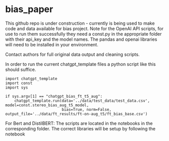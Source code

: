 # bias_paper


This github repo is under construction - currently is being used to make code and data available for bias project.
Note for the OpenAI API scripts, for use to run them successfully they need a const.py in the appropriate folder with their api_key and the model names.
The pandas and openai libraries will need to be installed in your environment.

Contact authors for full original data output and cleaning scripts.


In order to run the current chatgpt_template files a python script like this should suffice.
```
import chatgpt_template
import const
import sys

if sys.argv[1] == "chatgpt_bias_ft_t5_aug":
    chatgpt_template.run(data='../data/test_data/test_data.csv', model=const.stereo_bias_aug_t5_model,
                         bias=True, norm=False, output_file='../data/ft_results/ft-on-aug_t5/ft_bias_base.csv')
```
For Bert and DistilBERT:
The scripts are located in the notebooks in the corresponding folder. The correct libraries will be setup by following the notebook
